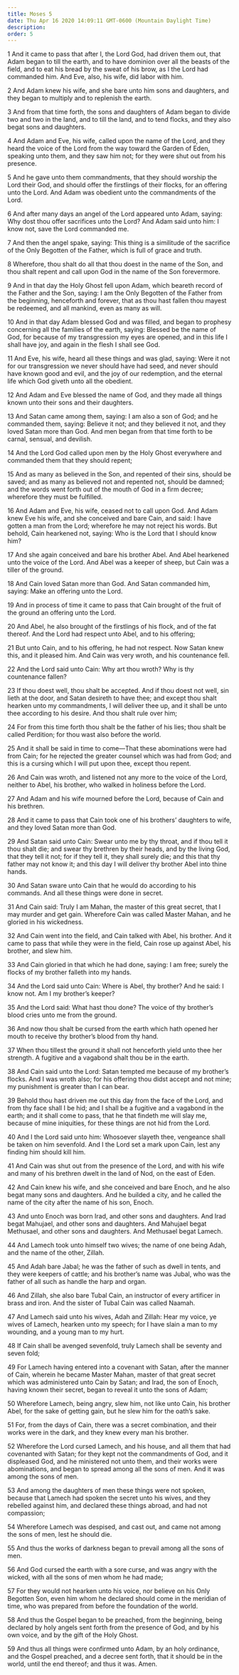 ```yaml
---
title: Moses 5
date: Thu Apr 16 2020 14:09:11 GMT-0600 (Mountain Daylight Time)
description: 
order: 5
---
```


<p>
  1 And it came to pass that after I, the Lord God, had driven them out, that
  Adam began to till the earth, and to have dominion over all the beasts of the
  field, and to eat his bread by the sweat of his brow, as I the Lord had
  commanded him. And Eve, also, his wife, did labor with him.
</p>
<p>
  2 And Adam knew his wife, and she bare unto him sons and daughters, and they
  began to multiply and to replenish the earth.
</p>
<p>
  3 And from that time forth, the sons and daughters of Adam began to divide two
  and two in the land, and to till the land, and to tend flocks, and they also
  begat sons and daughters.
</p>
<p>
  4 And Adam and Eve, his wife, called upon the name of the Lord, and they heard
  the voice of the Lord from the way toward the Garden of Eden, speaking unto
  them, and they saw him not; for they were shut out from his presence.
</p>
<p>
  5 And he gave unto them commandments, that they should worship the Lord their
  God, and should offer the firstlings of their flocks, for an offering unto the
  Lord. And Adam was obedient unto the commandments of the Lord.
</p>
<p>
  6 And after many days an angel of the Lord appeared unto Adam, saying: Why
  dost thou offer sacrifices unto the Lord? And Adam said unto him: I know not,
  save the Lord commanded me.
</p>
<p>
  7 And then the angel spake, saying: This thing is a similitude of the
  sacrifice of the Only Begotten of the Father, which is full of grace and
  truth.
</p>
<p>
  8 Wherefore, thou shalt do all that thou doest in the name of the Son, and
  thou shalt repent and call upon God in the name of the Son forevermore.
</p>
<p>
  9 And in that day the Holy Ghost fell upon Adam, which beareth record of the
  Father and the Son, saying: I am the Only Begotten of the Father from the
  beginning, henceforth and forever, that as thou hast fallen thou mayest be
  redeemed, and all mankind, even as many as will.
</p>
<p>
  10 And in that day Adam blessed God and was filled, and began to prophesy
  concerning all the families of the earth, saying: Blessed be the name of God,
  for because of my transgression my eyes are opened, and in this life I shall
  have joy, and again in the flesh I shall see God.
</p>
<p>
  11 And Eve, his wife, heard all these things and was glad, saying: Were it not
  for our transgression we never should have had seed, and never should have
  known good and evil, and the joy of our redemption, and the eternal life which
  God giveth unto all the obedient.
</p>
<p>
  12 And Adam and Eve blessed the name of God, and they made all things known
  unto their sons and their daughters.
</p>
<p>
  13 And Satan came among them, saying: I am also a son of God; and he commanded
  them, saying: Believe it not; and they believed it not, and they loved Satan
  more than God. And men began from that time forth to be carnal, sensual, and
  devilish.
</p>
<p>
  14 And the Lord God called upon men by the Holy Ghost everywhere and commanded
  them that they should repent;
</p>
<p>
  15 And as many as believed in the Son, and repented of their sins, should be
  saved; and as many as believed not and repented not, should be damned; and the
  words went forth out of the mouth of God in a firm decree; wherefore they must
  be fulfilled.
</p>
<p>
  16 And Adam and Eve, his wife, ceased not to call upon God. And Adam knew Eve
  his wife, and she conceived and bare Cain, and said: I have gotten a man from
  the Lord; wherefore he may not reject his words. But behold, Cain hearkened
  not, saying: Who is the Lord that I should know him?
</p>
<p>
  17 And she again conceived and bare his brother Abel. And Abel hearkened unto
  the voice of the Lord. And Abel was a keeper of sheep, but Cain was a tiller
  of the ground.
</p>
<p>
  18 And Cain loved Satan more than God. And Satan commanded him, saying: Make
  an offering unto the Lord.
</p>
<p>
  19 And in process of time it came to pass that Cain brought of the fruit of
  the ground an offering unto the Lord.
</p>
<p>
  20 And Abel, he also brought of the firstlings of his flock, and of the fat
  thereof. And the Lord had respect unto Abel, and to his offering;
</p>
<p>
  21 But unto Cain, and to his offering, he had not respect. Now Satan knew
  this, and it pleased him. And Cain was very wroth, and his countenance fell.
</p>
<p>
  22 And the Lord said unto Cain: Why art thou wroth? Why is thy countenance
  fallen?
</p>
<p>
  23 If thou doest well, thou shalt be accepted. And if thou doest not well, sin
  lieth at the door, and Satan desireth to have thee; and except thou shalt
  hearken unto my commandments, I will deliver thee up, and it shall be unto
  thee according to his desire. And thou shalt rule over him;
</p>
<p>
  24 For from this time forth thou shalt be the father of his lies; thou shalt
  be called Perdition; for thou wast also before the world.
</p>
<p>
  25 And it shall be said in time to come&#x2014;That these abominations were
  had from Cain; for he rejected the greater counsel which was had from God; and
  this is a cursing which I will put upon thee, except thou repent.
</p>
<p>
  26 And Cain was wroth, and listened not any more to the voice of the Lord,
  neither to Abel, his brother, who walked in holiness before the Lord.
</p>
<p>
  27 And Adam and his wife mourned before the Lord, because of Cain and his
  brethren.
</p>
<p>
  28 And it came to pass that Cain took one of his brothers&#x2019; daughters to
  wife, and they loved Satan more than God.
</p>
<p>
  29 And Satan said unto Cain: Swear unto me by thy throat, and if thou tell it
  thou shalt die; and swear thy brethren by their heads, and by the living God,
  that they tell it not; for if they tell it, they shall surely die; and this
  that thy father may not know it; and this day I will deliver thy brother Abel
  into thine hands.
</p>
<p>
  30 And Satan sware unto Cain that he would do according to his commands. And
  all these things were done in secret.
</p>
<p>
  31 And Cain said: Truly I am Mahan, the master of this great secret, that I
  may murder and get gain. Wherefore Cain was called Master Mahan, and he
  gloried in his wickedness.
</p>
<p>
  32 And Cain went into the field, and Cain talked with Abel, his brother. And
  it came to pass that while they were in the field, Cain rose up against Abel,
  his brother, and slew him.
</p>
<p>
  33 And Cain gloried in that which he had done, saying: I am free; surely the
  flocks of my brother falleth into my hands.
</p>
<p>
  34 And the Lord said unto Cain: Where is Abel, thy brother? And he said: I
  know not. Am I my brother&#x2019;s keeper?
</p>
<p>
  35 And the Lord said: What hast thou done? The voice of thy brother&#x2019;s
  blood cries unto me from the ground.
</p>
<p>
  36 And now thou shalt be cursed from the earth which hath opened her mouth to
  receive thy brother&#x2019;s blood from thy hand.
</p>
<p>
  37 When thou tillest the ground it shall not henceforth yield unto thee her
  strength. A fugitive and a vagabond shalt thou be in the earth.
</p>
<p>
  38 And Cain said unto the Lord: Satan tempted me because of my
  brother&#x2019;s flocks. And I was wroth also; for his offering thou didst
  accept and not mine; my punishment is greater than I can bear.
</p>
<p>
  39 Behold thou hast driven me out this day from the face of the Lord, and from
  thy face shall I be hid; and I shall be a fugitive and a vagabond in the
  earth; and it shall come to pass, that he that findeth me will slay me,
  because of mine iniquities, for these things are not hid from the Lord.
</p>
<p>
  40 And I the Lord said unto him: Whosoever slayeth thee, vengeance shall be
  taken on him sevenfold. And I the Lord set a mark upon Cain, lest any finding
  him should kill him.
</p>
<p>
  41 And Cain was shut out from the presence of the Lord, and with his wife and
  many of his brethren dwelt in the land of Nod, on the east of Eden.
</p>
<p>
  42 And Cain knew his wife, and she conceived and bare Enoch, and he also begat
  many sons and daughters. And he builded a city, and he called the name of the
  city after the name of his son, Enoch.
</p>
<p>
  43 And unto Enoch was born Irad, and other sons and daughters. And Irad begat
  Mahujael, and other sons and daughters. And Mahujael begat Methusael, and
  other sons and daughters. And Methusael begat Lamech.
</p>
<p>
  44 And Lamech took unto himself two wives; the name of one being Adah, and the
  name of the other, Zillah.
</p>
<p>
  45 And Adah bare Jabal; he was the father of such as dwell in tents, and they
  were keepers of cattle; and his brother&#x2019;s name was Jubal, who was the
  father of all such as handle the harp and organ.
</p>
<p>
  46 And Zillah, she also bare Tubal Cain, an instructor of every artificer in
  brass and iron. And the sister of Tubal Cain was called Naamah.
</p>
<p>
  47 And Lamech said unto his wives, Adah and Zillah: Hear my voice, ye wives of
  Lamech, hearken unto my speech; for I have slain a man to my wounding, and a
  young man to my hurt.
</p>
<p>
  48 If Cain shall be avenged sevenfold, truly Lamech shall be seventy and seven
  fold;
</p>
<p>
  49 For Lamech having entered into a covenant with Satan, after the manner of
  Cain, wherein he became Master Mahan, master of that great secret which was
  administered unto Cain by Satan; and Irad, the son of Enoch, having known
  their secret, began to reveal it unto the sons of Adam;
</p>
<p>
  50 Wherefore Lamech, being angry, slew him, not like unto Cain, his brother
  Abel, for the sake of getting gain, but he slew him for the oath&#x2019;s
  sake.
</p>
<p>
  51 For, from the days of Cain, there was a secret combination, and their works
  were in the dark, and they knew every man his brother.
</p>
<p>
  52 Wherefore the Lord cursed Lamech, and his house, and all them that had
  covenanted with Satan; for they kept not the commandments of God, and it
  displeased God, and he ministered not unto them, and their works were
  abominations, and began to spread among all the sons of men. And it was among
  the sons of men.
</p>
<p>
  53 And among the daughters of men these things were not spoken, because that
  Lamech had spoken the secret unto his wives, and they rebelled against him,
  and declared these things abroad, and had not compassion;
</p>
<p>
  54 Wherefore Lamech was despised, and cast out, and came not among the sons of
  men, lest he should die.
</p>
<p>
  55 And thus the works of darkness began to prevail among all the sons of men.
</p>
<p>
  56 And God cursed the earth with a sore curse, and was angry with the wicked,
  with all the sons of men whom he had made;
</p>
<span></span>
<p>
  57 For they would not hearken unto his voice, nor believe on his Only Begotten
  Son, even him whom he declared should come in the meridian of time, who was
  prepared from before the foundation of the world.
</p>
<p>
  58 And thus the Gospel began to be preached, from the beginning, being
  declared by holy angels sent forth from the presence of God, and by his own
  voice, and by the gift of the Holy Ghost.
</p>
<p>
  59 And thus all things were confirmed unto Adam, by an holy ordinance, and the
  Gospel preached, and a decree sent forth, that it should be in the world,
  until the end thereof; and thus it was. Amen.
</p>
